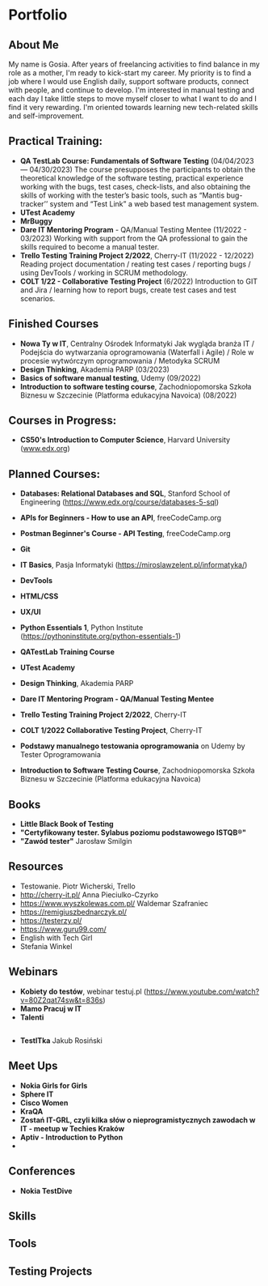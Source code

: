 # Portfolio

## About Me

My name is Gosia. After years of freelancing activities to find balance in my role as a mother, I'm ready to kick-start my career. My priority is to find a job where I would use English daily, support software products, connect with people, and continue to develop. I'm interested in manual testing and each day I take little steps to move myself closer to what I want to do and I find it very rewarding. I'm oriented towards learning new tech-related skills and self-improvement. 


## Practical Training:

* **QA TestLab Course: Fundamentals of Software Testing** (04/04/2023 — 04/30/2023)
The course presupposes the participants to obtain the theoretical knowledge of the software testing, practical experience working with the bugs, test cases, check-lists, and also obtaining the skills of working with the tester’s basic tools, such as “Mantis bug-tracker’’ system and “Test Link” a web based test management system.
* **UTest Academy**
* **MrBuggy**
* **Dare IT Mentoring Program** - QA/Manual Testing Mentee (11/2022 - 03/2023)
Working with support from the QA professional to gain the skills required to become a manual tester. 
* **Trello Testing Training Project 2/2022**, Cherry-IT (11/2022 - 12/2022) 
Reading project documentation / reating test cases / reporting bugs / using DevTools / working in SCRUM methodology. 
* **COLT 1/22 - Collaborative Testing Project** (6/2022)
Introduction to GIT and Jira / learning how to report bugs, create test cases and test scenarios. 

## Finished Courses

* **Nowa Ty w IT**, Centralny Ośrodek Informatyki
Jak wygląda branża IT / Podejścia do wytwarzania oprogramowania (Waterfall i Agile) / Role w procesie wytwórczym oprogramowania / Metodyka SCRUM
* **Design Thinking**, Akademia PARP (03/2023)
* **Basics of software manual testing**, Udemy (09/2022)
* **Introduction to software testing course**, Zachodniopomorska Szkoła Biznesu w Szczecinie (Platforma edukacyjna Navoica) (08/2022)


## Courses in Progress:

* **CS50's Introduction to Computer Science**, Harvard University (www.edx.org)


## Planned Courses:

* **Databases: Relational Databases and SQL**, Stanford School of Engineering (https://www.edx.org/course/databases-5-sql)
* **APIs for Beginners - How to use an API**, freeCodeCamp.org
* **Postman Beginner's Course - API Testing**, freeCodeCamp.org
* **Git**
* **IT Basics**, Pasja Informatyki (https://miroslawzelent.pl/informatyka/)
* **DevTools**
* **HTML/CSS**
* **UX/UI**

* **Python Essentials 1**, Python Institute (https://pythoninstitute.org/python-essentials-1)

* **QATestLab Training  Course**
* **UTest Academy**
* **Design Thinking**, Akademia PARP
* **Dare IT Mentoring Program - QA/Manual Testing Mentee**
* **Trello Testing Training Project 2/2022**, Cherry-IT
* **COLT 1/2022 Collaborative Testing Project**, Cherry-IT
* **Podstawy manualnego testowania oprogramowania** on Udemy by Tester Oprogramowania
* **Introduction to Software Testing Course**, Zachodniopomorska Szkoła Biznesu w Szczecinie (Platforma edukacyjna Navoica)


## Books

* **Little Black Book of Testing**
* **"Certyfikowany tester. Sylabus poziomu podstawowego ISTQB®"**
* **"Zawód tester"** Jarosław Smilgin


## Resources

* Testowanie. Piotr Wicherski, Trello
* http://cherry-it.pl/ Anna Pieciulko-Czyrko
* https://www.wyszkolewas.com.pl/ Waldemar Szafraniec
* https://remigiuszbednarczyk.pl/
* https://testerzy.pl/
* https://www.guru99.com/
* English with Tech Girl
* Stefania Winkel 


## Webinars 
* **Kobiety do testów**, webinar testuj.pl (https://www.youtube.com/watch?v=80Z2qat74sw&t=836s)
* **Mamo Pracuj w IT**
* **Talenti**


## 
* **TestITka** Jakub Rosiński 


## Meet Ups

* **Nokia Girls for Girls** 
* **Sphere IT**
* **Cisco Women**
* **KraQA**
* **Zostań IT-GRL, czyli kilka słów o nieprogramistycznych zawodach w IT - meetup w Techies Kraków**
* **Aptiv - Introduction to Python**
* 


## Conferences

* **Nokia TestDive**


## Skills


## Tools


## Testing Projects
